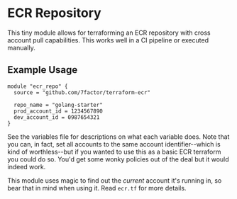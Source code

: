# ECR Repository

This tiny module allows for terraforming an ECR repository with cross account pull capabilities. This works well in a CI pipeline or executed manually.

## Example Usage

``` hcl
module "ecr_repo" {
  source = "github.com/7factor/terraform-ecr"

  repo_name = "golang-starter"
  prod_account_id = 1234567890
  dev_account_id = 0987654321
}
```

See the variables file for descriptions on what each variable does. Note that you can, in fact, set all accounts to the same account identifier--which is kind of worthless--but if you wanted to use this as a basic ECR terraform you could do so. You'd get some wonky policies out of the deal but it would indeed work.

This module uses magic to find out the *current* account it's running in, so bear that in mind when using it. Read `ecr.tf` for more details.
